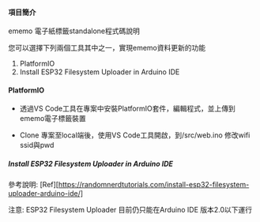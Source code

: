 #### 項目簡介

ememo 電子紙標籤standalone程式碼說明

您可以選擇下列兩個工具其中之一，實現ememo資料更新的功能
1. PlatformIO
2. Install ESP32 Filesystem Uploader in Arduino IDE

#### PlatformIO
- 透過VS Code工具在專案中安裝PlatformIO套件，編輯程式，並上傳到ememo電子標籤裝置

- Clone 專案至local端後，使用VS Code工具開啟，到/src/web.ino 修改wifi ssid與pwd



##### Install ESP32 Filesystem Uploader in Arduino IDE
參考說明:
[Ref][https://randomnerdtutorials.com/install-esp32-filesystem-uploader-arduino-ide/]

注意: ESP32 Filesystem Uploader 目前仍只能在Arduino IDE 版本2.0以下運行
